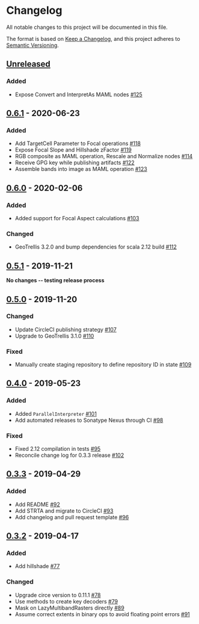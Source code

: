 # Changelog
All notable changes to this project will be documented in this file.

The format is based on [Keep a Changelog](https://keepachangelog.com/en/1.0.0/),
and this project adheres to [Semantic Versioning](https://semver.org/spec/v2.0.0.html).

## [Unreleased]
### Added
- Expose Convert and InterpretAs MAML nodes [#125](https://github.com/geotrellis/maml/pull/125)

## [0.6.1] - 2020-06-23
### Added
- Add TargetCell Parameter to Focal operations [#118](https://github.com/geotrellis/maml/pull/118)
- Expose Focal Slope and Hillshade zFactor [#119](https://github.com/geotrellis/maml/pull/119)
- RGB composite as MAML operation, Rescale and Normalize nodes [#114](https://github.com/geotrellis/maml/issues/114)
- Receive GPG key while publishing artifacts [#122](https://github.com/geotrellis/maml/issues/122)
- Assemble bands into image as MAML operation [#123](https://github.com/geotrellis/maml/pull/123)

## [0.6.0] - 2020-02-06
### Added
- Added support for Focal Aspect calculations [#103](https://github.com/geotrellis/maml/issues/103)

### Changed
 - GeoTrellis 3.2.0 and bump dependencies for scala 2.12 build [#112](https://github.com/geotrellis/maml/pull/112)

## [0.5.1] - 2019-11-21

**No changes -- testing release process**

## [0.5.0] - 2019-11-20
### Changed
- Update CircleCI publishing strategy [#107](https://github.com/geotrellis/maml/pull/107)
- Upgrade to GeoTrellis 3.1.0 [#110](https://github.com/geotrellis/maml/pull/110)

### Fixed
- Manually create staging repository to define repository ID in state [#109](https://github.com/geotrellis/maml/pull/109)

## [0.4.0] - 2019-05-23
### Added
- Added `ParallelInterpreter` [#101](https://github.com/geotrellis/maml/pull/101)
- Add automated releases to Sonatype Nexus through CI [#98](https://github.com/geotrellis/maml/pull/98)

### Fixed
- Fixed 2.12 compilation in tests [#95](https://github.com/geotrellis/maml/pull/95)
- Reconcile change log for 0.3.3 release [#102](https://github.com/geotrellis/maml/pull/102)

## [0.3.3] - 2019-04-29
### Added
- Add README [#92](https://github.com/geotrellis/maml/pull/92)
- Add STRTA and migrate to CircleCI [#93](https://github.com/geotrellis/maml/pull/93)
- Add changelog and pull request template [#96](https://github.com/geotrellis/maml/pull/96)

## [0.3.2] - 2019-04-17
### Added
- Add hillshade [#77](https://github.com/geotrellis/maml/pull/77)

### Changed
- Upgrade circe version to 0.11.1 [#78](https://github.com/geotrellis/maml/pull/77)
- Use methods to create key decoders [#79](https://github.com/geotrellis/maml/pull/79)
- Mask on LazyMultibandRasters directly [#89](https://github.com/geotrellis/maml/pull/89)
- Assume correct extents in binary ops to avoid floating point errors [#91](https://github.com/geotrellis/maml/pull/91)

[Unreleased]: https://github.com/geotrellis/maml/compare/0.6.1...HEAD
[0.6.1]: https://github.com/geotrellis/maml/compare/0.6.1...0.6.0
[0.6.0]: https://github.com/geotrellis/maml/compare/0.5.1...0.6.0
[0.5.1]: https://github.com/geotrellis/maml/compare/0.5.0...0.5.1
[0.5.0]: https://github.com/geotrellis/maml/compare/0.4.0...0.5.0
[0.4.0]: https://github.com/geotrellis/maml/compare/0.3.3...0.4.0
[0.3.3]: https://github.com/geotrellis/maml/compare/0.3.2...0.3.3
[0.3.2]: https://github.com/geotrellis/maml/compare/v0.2.2...0.3.2
